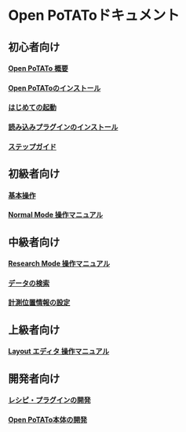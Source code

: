 # Open PoTAToドキュメント


## 初心者向け

#### [Open PoTATo 概要](Abstract.md)
#### [Open PoTAToのインストール](install-potato.md)
#### [はじめての起動](initial-launch.md)
#### [読み込みプラグインのインストール](InstallPrepro.md)
#### [ステップガイド](Step-Guide.md)



## 初級者向け

#### [基本操作](BasicOperation.md)
#### [Normal Mode 操作マニュアル](Normal-Mode.md)




## 中級者向け

#### [Research Mode 操作マニュアル](Research-Mode.md)
#### [データの検索](ExSearch.md)
#### [計測位置情報の設定](PositionSetting.md)




## 上級者向け

#### [Layout エディタ 操作マニュアル](LayoutEditor.md)




## 開発者向け

#### [レシピ・プラグインの開発](RecipeDevelopment.md)
#### [Open PoTATo本体の開発](open-potato-developper.md)





